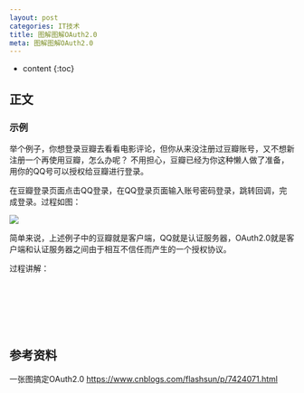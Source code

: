 ```yaml
---
layout: post
categories: IT技术
title: 图解图解OAuth2.0
meta: 图解图解OAuth2.0
---
```

* content
{:toc}
  
## 正文

### 示例

举个例子，你想登录豆瓣去看看电影评论，但你从来没注册过豆瓣账号，又不想新注册一个再使用豆瓣，怎么办呢？
不用担心，豆瓣已经为你这种懒人做了准备，用你的QQ号可以授权给豆瓣进行登录。

在豆瓣登录页面点击QQ登录，在QQ登录页面输入账号密码登录，跳转回调，完成登录。过程如图：

![]({{site.baseurl}}/images/20220510/20220510110343.png)

简单来说，上述例子中的豆瓣就是客户端，QQ就是认证服务器，OAuth2.0就是客户端和认证服务器之间由于相互不信任而产生的一个授权协议。

过程讲解：



<br/><br/><br/><br/><br/>
## 参考资料

一张图搞定OAuth2.0 <https://www.cnblogs.com/flashsun/p/7424071.html>


